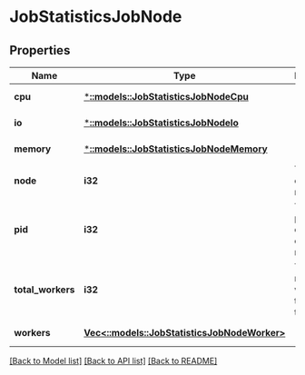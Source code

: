 # JobStatisticsJobNode

## Properties
Name | Type | Description | Notes
------------ | ------------- | ------------- | -------------
**cpu** | [***::models::JobStatisticsJobNodeCpu**](JobStatisticsJobNodeCpu.md) |  | [default to null]
**io** | [***::models::JobStatisticsJobNodeIo**](JobStatisticsJobNodeIo.md) |  | [default to null]
**memory** | [***::models::JobStatisticsJobNodeMemory**](JobStatisticsJobNodeMemory.md) |  | [default to null]
**node** | **i32** | The devid of the node. | [default to null]
**pid** | **i32** | The process ID of the job on this node. | [default to null]
**total_workers** | **i32** | The number of workers for this job on this node. | [default to null]
**workers** | [**Vec<::models::JobStatisticsJobNodeWorker>**](JobStatisticsJobNodeWorker.md) |  | [default to null]

[[Back to Model list]](../README.md#documentation-for-models) [[Back to API list]](../README.md#documentation-for-api-endpoints) [[Back to README]](../README.md)


